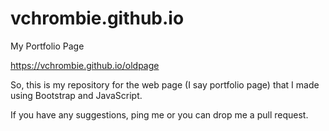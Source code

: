 # vchrombie.github.io

My Portfolio Page

https://vchrombie.github.io/oldpage

So, this is my repository for the web page (I say portfolio page) that I made using Bootstrap and JavaScript.

If you have any suggestions, ping me or you can drop me a pull request.
